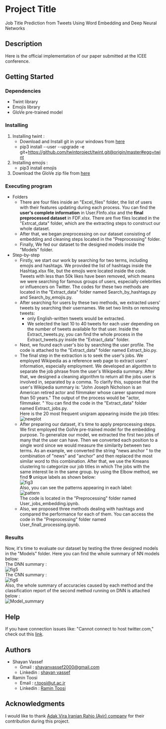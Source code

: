 # Project Title

Job Title Prediction from Tweets Using Word Embedding and Deep Neural Networks

## Description
Here is the official implementation of our paper submitted at the ICEE conference.
## Getting Started

### Dependencies

* Twint library
* Emojis library
* GloVe pre-trained model

### Installing

 1. Installing twint :
    - Download and Install git in your windows from [here](https://git-scm.com/download/win)
    - pip3 install --user --upgrade -e git+https://github.com/twintproject/twint.git@origin/master#egg=twint
 2. Installing emojis :
    - pip3 install emojis
 3. Download the GloVe zip file from [here](https://nlp.stanford.edu/projects/glove/)

### Executing program
* Folders
  - There are four files inside an "Excel_files" folder, the list of users with their features updating during each process. You can find the **user's complete information** in User.FInfo.xlsx and the **final preprocessed dataset** in FDF.xlsx. 
  There are five files located in the "Extrcat_data" folder, which are the extracting steps to construct our whole dataset.
  - After that, we began preprocessing on our dataset consisting of embedding and cleaning steps located in the "Preprocessing" folder.
  - Finally, We fed our dataset to the designed models inside the "Models" folder.
* Step-by-step
  - Firstly, we start our work by searching for two terms, including emojis and hashtags. We provided the list of hashtags inside the Hashtag.xlsx file, but the emojis were located inside the code. Tweets with less than 50k likes have been removed, which means we were searching for famous groups of users, especially celebrities or influencers on Twitter. The codes for these two methods are located in the "Extract_data" folder named Search_by_hashtags.py and Search_by_emojis.py.
  - After searching for users by these two methods, we extracted users' tweets by searching their usernames. We set two limits on removing tweets:
    - only English-written tweets would be extracted.
    - We selected the last 10 to 40 tweets for each user depending on the number of tweets available for that user.
     Inside the Extract_tweets.py, you can find the whole process in the Extract_tweets.py inside the "Extract_data" folder.
  - Next, we found each user's bio by searching the user profile. The code is attached to the  "Extract_data" folder named Extract_bio.py.
  - The final step in the extraction is to seek the user's jobs. We employed Wikipedia as a reference web page to extract users' information, especially employment. We developed an algorithm to separate the job phrase from the user's Wikipedia summary. After that, we designed a cleaning algorithm to return all the jobs user is involved in, separated by a comma. To clarify this, suppose that the user's Wikipedia summary is: "John Joseph Nicholson is an American retired actor and filmmaker whose career spanned more than 50 years." The output of the process would be "actor, filmmaker. " You can find the code in the "Extract_data" folder named Extract_jobs.py.\
Here is the 20 most frequent unigram appearing inside the job titles:![newplot](https://user-images.githubusercontent.com/88703731/134731330-c846dd28-f2ff-406c-91bb-38afc964e38f.png)
  - After preparing our dataset, it's time to apply preprocessing steps.
We first employed the GolVe pre-trained model for the embedding purpose. To generalize our model, we extracted the first two jobs of many that the user can have. Then we converted each position to a single word since we would measure the similarity between two terms.  As an example, we converted the string "news anchor "  to the combination of "news" and "anchor" and then replaced the most similar word to this combination. After that, we use the Kmeans clustering to categorize our job titles in which The jobs with the same interest lie in the same group.
by using the Elbow method, we find **9** unique labels as shown below:\
![fig3](https://user-images.githubusercontent.com/88703731/134761715-27a06f5b-d296-475d-b90a-4f5fa69bf63f.png)\
Also, you can see the patterns appearing in each label:\
![pattern](https://user-images.githubusercontent.com/88703731/134761822-3bd233cd-fb86-44b5-a3b8-c018547b12b9.png)\
The code is located in the "Preprocessing" folder named User_jobs_embedding.ipynb. 
  - Also, we proposed three methods dealing with hashtags and compared the performance for each of them.
You can access the code in the "Preprocessing" folder named User_finall_processing.ipynb. 
### Results
 Now, it's time to evaluate our dataset by testing the three designed models in the "Models" folder.
Here you can find the whole summary of NN models below:\
The DNN summary :\
![fig5](https://user-images.githubusercontent.com/88703731/134738888-1cd95d3b-8647-40b9-bc93-47daac9f6f87.png)\
The CNN summary :\
![fig6](https://user-images.githubusercontent.com/88703731/134738898-80527a47-3597-4669-845a-9f717ab63f3e.png)\
Also, the whole summary of accuracies caused by each method and the classification report of the second method running on DNN is attached below :\
![Model_summary](https://user-images.githubusercontent.com/88703731/134739319-aa54ea88-d6c6-4cb1-bda7-d3e279816d0c.png)

## Help
If you have connection issues like: "Cannot connect to host twitter.com," check out this [link](https://github.com/twintproject/twint/issues/442).
## Authors

* Shayan Vassef 
  - Gmail : shayanvassef2000@gmail.com
  - Linkedin : [shayan vassef](https://www.linkedin.com/in/shayan-vassef-319023203)
* Ramin Toosi
  - Email : r.toosi@ut.ac.ir
  - Linkedin : [Ramin Toosi](https://www.linkedin.com/in/ramin-toosi-54308296/)

## Acknowledgments
I would like to thank [Adak Vira Iranian Rahjo (Avir) company](https://www.avir.co.com/IR/index.html) for their contribution during this project.



